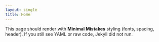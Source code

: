 ```yaml
---
layout: single
title: Home
---
```


This page should render with **Minimal Mistakes** styling (fonts, spacing, header).
If you still see YAML or raw code, Jekyll did not run.

